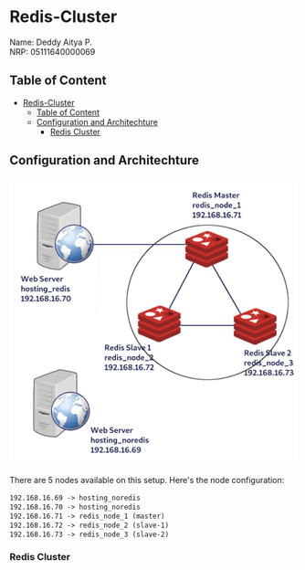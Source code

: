 # Redis-Cluster

<!-- Please don't mess this one like mongodb and mysql last time -->

Name: Deddy Aitya P.  
NRP: 05111640000069

## Table of Content

- [Redis-Cluster](#redis-cluster)
  - [Table of Content](#table-of-content)
  - [Configuration and Architechture](#configuration-and-architechture)
    - [Redis Cluster](#redis-cluster)


## Configuration and Architechture

![architechture](img/arsitektur.png)

There are 5 nodes available on this setup. Here's the node configuration:

```
192.168.16.69 -> hosting_noredis
192.168.16.70 -> hosting_noredis
192.168.16.71 -> redis_node_1 (master)
192.168.16.72 -> redis_node_2 (slave-1)
192.168.16.73 -> redis_node_3 (slave-2)
```

### Redis Cluster

